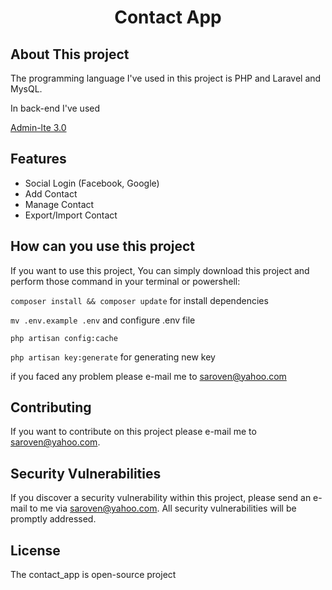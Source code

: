 <h1 align="center">Contact App</h1>

## About This project
The programming language I've used in this project  is PHP and Laravel and MysQL.

In back-end I've used  <p><a href="https://adminlte.io/docs/3.0/">Admin-lte 3.0</a></p>

## Features
- Social Login (Facebook, Google)
- Add Contact
- Manage Contact
- Export/Import Contact

## How can you use this project

If you want to use this project, You can simply download this project and perform those command in your terminal or powershell:

<code>composer install && composer update</code> for install dependencies

<code>mv .env.example .env</code> and configure .env file

<code>php artisan config:cache</code> 

<code>php artisan key:generate</code> for generating new key

if	you faced any problem please e-mail me to [saroven@yahoo.com](mailto:saroven@yahoo.com)

## Contributing

If you want to contribute on this project please e-mail me to [saroven@yahoo.com](mailto:saroven@yahoo.com).


## Security Vulnerabilities

If you discover a security vulnerability within this project, please send an e-mail to me via [saroven@yahoo.com](mailto:saroven@yahoo.com). All security vulnerabilities will be promptly addressed.

## License

The contact_app is open-source project
